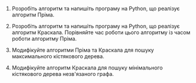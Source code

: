 1. Розробіть алгоритм та напишіть програму на Python, що реалізує алгоритм Пріма.

2. Розробіть алгоритм та напишіть програму на Python, що реалізує алгоритм Краскала. Порівняйте час роботи цього алгоритму із часом роботи алгоритму Пріма.

3. Модифікуйте алгоритми Пріма та Краскала для пошуку максимального кістякового дерева.

4. Модифікуйте алгоритм Краскала для пошуку мінімального кістякового дерева незв'язаного графа.


